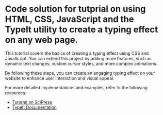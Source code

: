 # Code solution for tutprial on using HTML, CSS, JavaScript and the TypeIt utility to create a typing effect on any web page.
This tutorial covers the basics of creating a typing effect using CSS and JavaScript. You can extend this project by adding more features, such as dynamic text changes, custom cursor styles, and more complex animations.

By following these steps, you can create an engaging typing effect on your website to enhance user interaction and visual appeal.

For more detailed implementations and examples, refer to the following resources:

- [Tutorial on SciPress](https://www.scipress.io/post/wbzjYSD4zxGOkU2GLA52/typing-effect-tutorial)
- [TypeIt Documentation](https://www.typeitjs.com/)
